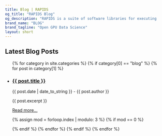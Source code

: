 ```yaml
---
title: Blog | RAPIDS
og_title: "RAPIDS Blog"
og_description: "RAPIDS is a suite of software libraries for executing end-to-end data science & analytics pipelines entirely on GPUs."
brand_name: "BLOG"
brand_tagline: "Open GPU Data Science"
layout: short
---
```


## Latest Blog Posts

<div class="features-row">
  <ul>
  {% for category in site.categories %}
    {% if category[0] == "blog" %}
      {% for post in category[1] %}
        <li>
          <h3><a href="{{ site.baseurl }}{{ post.url }}">{{ post.title }}</a></h3>
          <p>{{ post.date | date_to_string }} - {{ post.author }}</p>
          <p>{{ post.excerpt }}</p>
          <p><a href="{{ site.baseurl }}{{ post.url }}">Read more...</a></p>
        </li>
        {% assign mod = forloop.index | modulo: 3 %}
        {% if mod == 0 %}
          </ul></div><div class="features-row"><ul>
        {% endif %}
      {% endfor %}
    {% endif %}
  {% endfor %}
  </ul>
</div>
